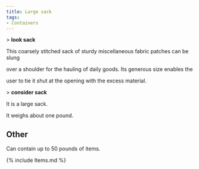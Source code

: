 ```yaml
---
title: Large sack
tags:
- Containers
---
```


\> **look sack**

This coarsely stitched sack of sturdy miscellaneous fabric patches can
be slung

over a shoulder for the hauling of daily goods. Its generous size
enables the

user to tie it shut at the opening with the excess material.

\> **consider sack**

It is a large sack.

It weighs about one pound.

## Other

Can contain up to 50 pounds of items.

{% include Items.md %}
